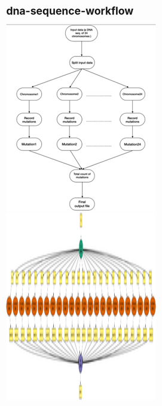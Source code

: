# dna-sequence-workflow

<img src="https://github.com/zaiyan-alam/dna-sequence-workflow/blob/main/images/overview.png" width="400" height="500">


<img src="https://github.com/zaiyan-alam/dna-sequence-workflow/blob/main/images/graph.png" width="400" height="500"> 
